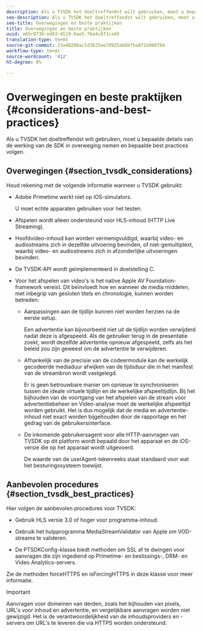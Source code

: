 ```yaml
---
description: Als u TVSDK het doeltreffendst wilt gebruiken, moet u bepaalde details van de werking van de SDK in overweging nemen en bepaalde best practices volgen.
seo-description: Als u TVSDK het doeltreffendst wilt gebruiken, moet u bepaalde details van de werking van de SDK in overweging nemen en bepaalde best practices volgen.
seo-title: Overwegingen en beste praktijken
title: Overwegingen en beste praktijken
uuid: a65c9739-ed83-4519-8ae5-7ba4c8f1ca49
translation-type: tm+mt
source-git-commit: 23a48208ac1d3625ae7d925ab6bfba8f2a980766
workflow-type: tm+mt
source-wordcount: '412'
ht-degree: 0%

---
```



# Overwegingen en beste praktijken {#considerations-and-best-practices}

Als u TVSDK het doeltreffendst wilt gebruiken, moet u bepaalde details van de werking van de SDK in overweging nemen en bepaalde best practices volgen.

## Overwegingen {#section_tvsdk_considerations}

Houd rekening met de volgende informatie wanneer u TVSDK gebruikt:

* Adobe Primetime werkt niet op iOS-simulators.

   U moet echte apparaten gebruiken voor het testen.

* Afspelen wordt alleen ondersteund voor HLS-inhoud (HTTP Live Streaming).

* Hoofdvideo-inhoud kan worden vermenigvuldigd, waarbij video- en audiostreams zich in dezelfde uitvoering bevinden, of niet-gemultiplext, waarbij video- en audiostreams zich in afzonderlijke uitvoeringen bevinden.

* De TVSDK-API wordt geïmplementeerd in doelstelling C.

* Voor het afspelen van video&#39;s is het native Apple AV Foundation-framework vereist. Dit beïnvloedt hoe en wanneer de media middelen, met inbegrip van gesloten titels en chronologie, kunnen worden betreden:

   * Aanpassingen aan de tijdlijn kunnen niet worden herzien na de eerste setup.

      Een advertentie kan bijvoorbeeld niet uit de tijdlijn worden verwijderd nadat deze is afgespeeld. Als de gebruiker terug in de presentatie zoekt, wordt dezelfde advertentie opnieuw afgespeeld, zelfs als het beleid zou zijn geweest om de advertentie te verwijderen.

   * Afhankelijk van de precisie van de codeermodule kan de werkelijk gecodeerde mediaduur afwijken van de tijdsduur die in het manifest van de streambron wordt vastgelegd.

      Er is geen betrouwbare manier om opnieuw te synchroniseren tussen de ideale virtuele tijdlijn en de werkelijke afspeeltijdlijn. Bij het bijhouden van de voortgang van het afspelen van de stream voor advertentiebeheer en Video-analyse moet de werkelijke afspeeltijd worden gebruikt. Het is dus mogelijk dat de media en advertentie-inhoud niet exact worden bijgehouden door de rapportage en het gedrag van de gebruikersinterface.

   * De inkomende gebruikersagent voor alle HTTP-aanvragen van TVSDK op dit platform wordt bepaald door het apparaat en de iOS-versie die op het apparaat wordt uitgevoerd.

      De waarde van de userAgent-tekenreeks staat standaard voor wat het besturingssysteem toewijst.

## Aanbevolen procedures {#section_tvsdk_best_practices}

Hier volgen de aanbevolen procedures voor TVSDK:

* Gebruik HLS versie 3.0 of hoger voor programma-inhoud.

* Gebruik het hulpprogramma MediaStreamValidator van Apple om VOD-streams te valideren.

* De PTSDKConfig-klasse biedt methoden om SSL af te dwingen voor aanvragen die zijn ingediend op Primetime- en beslissings-, DRM- en Video Analytics-servers.

Zie de methoden forceHTTPS en isForcingHTTPS in deze klasse voor meer informatie.

>[!IMPORTANT]
>
>Aanvragen voor domeinen van derden, zoals het bijhouden van pixels, URL&#39;s voor inhoud en advertentie, en vergelijkbare aanvragen worden niet gewijzigd. Het is de verantwoordelijkheid van de inhoudsproviders en -servers om URL&#39;s te leveren die via HTTPS worden ondersteund.

